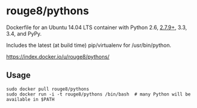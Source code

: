rouge8/pythons
===============

Dockerfile for an Ubuntu 14.04 LTS container with Python 2.6, [2.7.9+][], 3.3, 3.4, and PyPy.

Includes the latest (at build time) pip/virtualenv for /usr/bin/python.

<https://index.docker.io/u/rouge8/pythons/>

## Usage

    sudo docker pull rouge8/pythons
    sudo docker run -i -t rouge8/pythons /bin/bash  # many Python will be available in $PATH


[2.7.9+]: https://launchpad.net/~fkrull/+archive/ubuntu/deadsnakes-python2.7
